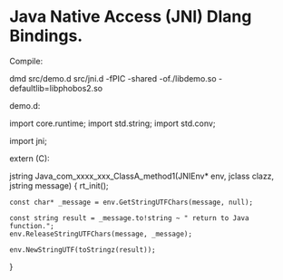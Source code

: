 # Java Native Access (JNI) Dlang Bindings.

Compile:

dmd src/demo.d src/jni.d -fPIC -shared -of./libdemo.so -defaultlib=libphobos2.so


demo.d:

import core.runtime;
import std.string;
import std.conv;

import jni;

extern (C):

jstring Java_com_xxxx_xxx_ClassA_method1(JNIEnv* env, jclass clazz, jstring message)
{
	rt_init();

    const char* _message = env.GetStringUTFChars(message, null);

    const string result = _message.to!string ~ " return to Java function.";
    env.ReleaseStringUTFChars(message, _message);

    env.NewStringUTF(toStringz(result));
}
